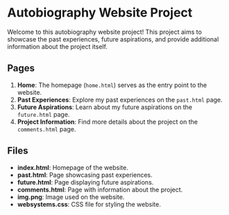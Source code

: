 # Autobiography Website Project

Welcome to this autobiography website project! This project aims to showcase the past experiences, future aspirations, and provide additional information about the project itself.

## Pages

1. **Home**: The homepage (`home.html`) serves as the entry point to the website.
2. **Past Experiences**: Explore my past experiences on the `past.html` page.
3. **Future Aspirations**: Learn about my future aspirations on the `future.html` page.
4. **Project Information**: Find more details about the project on the `comments.html` page.

## Files

- **index.html**: Homepage of the website.
- **past.html**: Page showcasing past experiences.
- **future.html**: Page displaying future aspirations.
- **comments.html**: Page with information about the project.
- **img.png**: Image used on the website.
- **websystems.css**: CSS file for styling the website.
